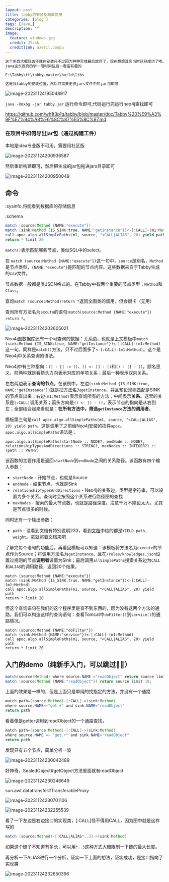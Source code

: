 ```yaml
---
layout: post
title: tabby的安装及简单使用
categories: [blog ]
tags: [Java,]
description: ""
image:
  feature: windows.jpg
  credit: JYcxk
  creditlink: azeril.compu
---
```


```java
这个东西大概我去年就在安装只不过因为种种苦难最后放弃了，现在想想其实当时已经成功了唉。
java这东西真的学一段时间往后一看蛮有趣的
```

`E:\Tabby\tt\tabby-master\build\libs`

```java
这是我tabby的安装位置，然后只需要更换jars文件中的jar包即可
```

![image-20231124195048917](X:\github\cxkjy.github.io\cxkjy.github.io\img\final\image-20231124195048917.png)

`java -Xmx6g -jar tabby.jar` 运行命令即可,代码运行完运行neo4j查找即可

https://github.com/wh1t3p1g/tabby/blob/master/doc/Tabby%20%E9%A3%9F%E7%94%A8%E6%8C%87%E5%8C%97.md

### 在项目中如何导出jar包（通过构建工件）

本地是idea专业版不可用，需要用社区版

![image-20231124200936587](X:\github\cxkjy.github.io\cxkjy.github.io\img\final\image-20231124200936587.png)

然后重新构建即可，然后把生成的jar包拖进jars目录即可

![image-20231124200950049](X:\github\cxkjy.github.io\cxkjy.github.io\img\final\image-20231124200950049.png)

## 命令

:sysinfo,将能看到数据库的存储信息

:schema

```java
match (source:Method {NAME:"execute"})
match (sink:Method {IS_SINK:true, NAME:"getInstance"})<-[:CALL]-(m1:Method)
call apoc.algo.allSimplePaths(m1, source, "<CALL|ALIAS", 20) yield path 
return * limit 20
```

`match()`表示匹配哪些节点，类似SQL中的select。

在 `match (source:Method {NAME:"execute"})`这一句中，`source`是别名，`Method`是节点类型，`{NAME:"execute"}`是匹配的节点内容。这些数据来自于Tabby生成的csv文件。

节点数据一般都是类JSON格式的。在Tabby中有两个重要的节点类型：`Method`和`Class`。

查询`match (source:Method)return *`返回全图类的调用，但会很卡（无用）



查询所有方法名为`excute`的语句:`match(source:Method {NAME:"execute"}) return *`。

![image-20231124202605021](X:\github\cxkjy.github.io\cxkjy.github.io\img\final\image-20231124202605021.png)

Neo4j图数据库还有一个可查询的数据：关系边，也就是上文模板中`match (sink:Method {IS_SINK:true, NAME:"getInstance"})<-[:CALL]-(m1:Method)`这一句。同样是`match()`方法，只不过后面多了`<-[:CALL]-(m1:Method)`。这个是Neo4j中关系查询的语法。

Neo4j中有三种指向：`() - [] -> ()`、`() <- [] - ()`和`() - [] - ()`。顾名思义，前两种就是看箭头方向表示对应的单项关系；最后一种表示双向关系。

左右两边表示**查询的节点**，在该例中，左边`(sink:Method {IS_SINK:true, NAME:"getInstance"})`就是把方法名为`getInstance`、并且预设规则匹配是SINK的节点查出来；右边`(m1:Method)`表示查询所有的方法；中间表示**关系**。这里的关系是`[:CALL]`调用关系；箭头方向是`() <- [] - ()`，表示节点的指向是从右到左；全部结合起来看就是：**在所有方法中，筛选`getInstance`方法的调用者**。



模板第三句是`call apoc.algo.allSimplePaths(m1, source, "<CALL|ALIAS", 20) yield path`。这是调用了之前给Neo4j安装的插件`apoc`。`apoc.algo.allSimplePaths`语法是：

```
apoc.algo.allSimplePaths(startNode :: NODE?, endNode :: NODE?, relationshipTypesAndDirections :: STRING?, maxNodes :: INTEGER?) :: (path :: PATH?)
```

该函数的主要作用是返回`startNode`到`endNode`之间的关系路径。该函数有四个输入参数：

- `startNode` - 开始节点，也就是Source
- `endNode` - 结束节点，也就是Sink
- `relationshipTypesAndDirections` - Neo4j的关系边，类型是字符串，可以设置为多个关系。查询时会按照这个关系进行路径图的查找
- `maxNodes` - 搜索的最大节点数，也就是路径深度。注意千万不能设太大，尤其是节点很多的时候。

同时还有一个输出参数：

- `path` - 没看到文档有特别说明233，看到[文档](https://neo4j.com/labs/apoc/4.0/algorithms/path-finding-procedures/)中给的都是`YIELD path, weight`。拿就照着[文档](https://neo4j.com/labs/apoc/4.0/algorithms/path-finding-procedures/)来吧

了解完每个语句的功能后，再看回模板可以知道：该模板将方法名为`execute`的节点作为Source；将调用方法名为`getInstance`、且在`/rules/knowledges.json`设置过规则的节点**调用者**设置为Sink；最后调用`allSimplePaths`搜索关系边为`CALL`和`ALIAS`的调用路径，返回20个结果。

```
match (source:Method {NAME:"execute"})
match (sink:Method {IS_SINK:true, NAME:"getInstance"})<-[:CALL]-(m1:Method)
call apoc.algo.allSimplePaths(m1, source, "<CALL|ALIAS", 20) yield path 
return * limit 20
```

但这个查询语句在我们的这个程序里是查不到东西的，因为没有这两个方法的通路。我们可以构造这样的查询语句：查看Tomcat中`doFilter()`到`service()`的通路情况。

```
match (source:Method {NAME:"doFilter"})
match (sink:Method {NAME:"service"})<-[:CALL]-(m1:Method)
call apoc.algo.allSimplePaths(m1, source, "<CALL|ALIAS", 20) yield path 
return * limit 20
```

## 	入门的demo（纯新手入门，可以跳过🤫🤫）

```java
match(source:Method) where source.NAME ="readObject" return source limit 10;
match (source:Method {NAME:"readObject"}) return source limit 10;
```

上面的效果是一样的，但是上面只是单纯的找指定的方法，并没有一个通路

```java
match path=(source:Method)-[:CALL]->(sink:Method)
where source.NAME=~"get.+" and sink.NAME="readObject"
return path
```

看着像是getter调用到readObject的一个通路查找，

```java
match path=(source:Method)-[:CALL]->(sink:Method)
where source.NAME =~ "get.+" and sink.NAME="readObject"
return path
```

发现只有五个节点，简单分析一波	

![image-20231124230042489](X:\github\cxkjy.github.io\cxkjy.github.io\img\final\image-20231124230042489.png)

好神奇，SealedObject#getObject方法里面就有readObject

![image-20231124230246649](X:\github\cxkjy.github.io\cxkjy.github.io\img\final\image-20231124230246649.png)

sun.awt.datatransfer#TransferableProxy

![image-20231124230701106](X:\github\cxkjy.github.io\cxkjy.github.io\img\final\image-20231124230701106.png)

![image-20231124232255539](X:\github\cxkjy.github.io\cxkjy.github.io\img\final\image-20231124232255539.png)

看了一下左边是右边接口的实现类，[:CALL]怪不得用CALL，因为图中就是这样写的

```java
match (source:Method)-[:CALL|ALIAS*..3]->(sink:Method)
```

如果这个链子不知道有多长，可以用`*..3`这种方式大概限制一下链的最大长度。

再分析一下ALIAS进行一个分析，证实一下上面的想法，证实成功，是接口指向了实现类

![image-20231124232650396](X:\github\cxkjy.github.io\cxkjy.github.io\img\final\image-20231124232650396.png)
